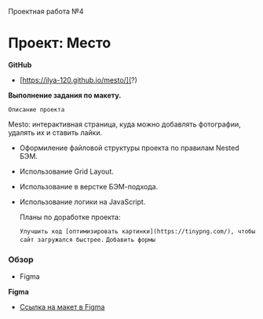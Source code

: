 
Проектная работа №4

# Проект: Место

**GitHub**

* [https://ilya-120.github.io/mesto/](?)


**Выполнение задания по макету.**

    Описание проекта
Mesto: интерактивная страница, куда можно добавлять фотографии, удалять их и ставить лайки.
    

* Оформиление файловой структуры проекта по правилам Nested БЭМ.
* Использование Grid Layout.
* Использование в верстке БЭМ-подхода.
* Использование логики на JavaScript.
    
    
    Планы по доработке проекта: 



    ```Улучшить код [оптимизировать картинки](https://tinypng.com/), чтобы сайт загружался быстрее.```
    ```Добавить формы```

### Обзор

* Figma

**Figma**

* [Ссылка на макет в Figma](https://www.figma.com/file/2cn9N9jSkmxD84oJik7xL7/JavaScript.-Sprint-4?node-id=0%3A1)
